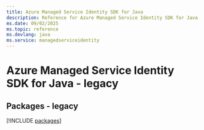 ```yaml
---
title: Azure Managed Service Identity SDK for Java
description: Reference for Azure Managed Service Identity SDK for Java
ms.date: 09/02/2025
ms.topic: reference
ms.devlang: java
ms.service: managedserviceidentity
---
```

# Azure Managed Service Identity SDK for Java - legacy
## Packages - legacy
[!INCLUDE [packages](managed-service-identity-index.md)]